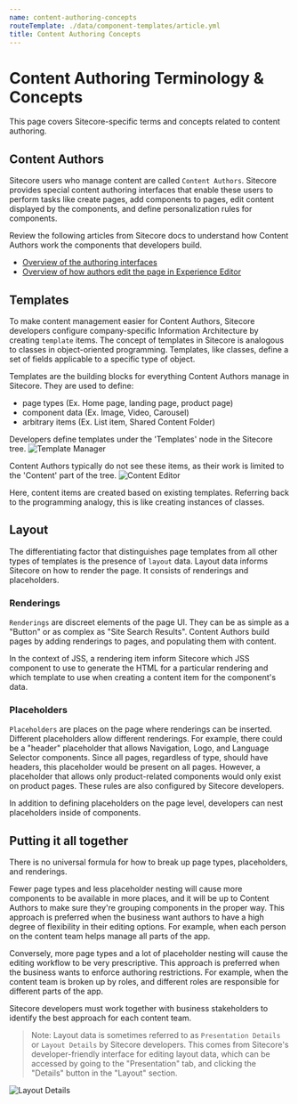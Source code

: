 ```yaml
---
name: content-authoring-concepts
routeTemplate: ./data/component-templates/article.yml
title: Content Authoring Concepts
---
```


# Content Authoring Terminology & Concepts
This page covers Sitecore-specific terms and concepts related to content authoring.

## Content Authors
Sitecore users who manage content are called `Content Authors`. Sitecore provides special content authoring interfaces that enable these users to perform tasks like create pages, add components to pages, edit content displayed by the components, and define personalization rules for components.

Review the following articles from Sitecore docs to understand how Content Authors work the components that developers build.
- [Overview of the authoring interfaces](https://doc.sitecore.com/users/100/sitecore-experience-platform/en/the-editing-tools.html)
- [Overview of how authors edit the page in Experience Editor](https://doc.sitecore.com/users/100/sitecore-experience-platform/en/edit-a-field-in-the-experience-editor.html) 

## Templates
To make content management easier for Content Authors, Sitecore developers configure company-specific Information Architecture by creating `template` items. The concept of templates in Sitecore is analogous to classes in object-oriented programming. Templates, like classes, define a set of fields applicable to a specific type of object.

Templates are the building blocks for everything Content Authors manage in Sitecore. They are used to define:
  - page types (Ex. Home page, landing page, product page)
  - component data (Ex. Image, Video, Carousel)
  - arbitrary items (Ex. List item, Shared Content Folder)

Developers define templates under the 'Templates' node in the Sitecore tree.
![Template Manager](/assets/img/docs/nextjs/introduction/template-manager.png)

Content Authors typically do not see these items, as their work is limited to the 'Content' part of the tree.
![Content Editor](/assets/img/docs/nextjs/introduction/content-editor.png)

Here, content items are created based on existing templates. Referring back to the programming analogy, this is like creating instances of classes.

## Layout
The differentiating factor that distinguishes page templates from all other types of templates is the presence of `layout` data. Layout data informs Sitecore on how to render the page. It consists of renderings and placeholders.

### Renderings
`Renderings` are discreet elements of the page UI. They can be as simple as a "Button" or as complex as "Site Search Results". Content Authors build pages by adding renderings to pages, and populating them with content.

In the context of JSS, a rendering item inform Sitecore which JSS component to use to generate the HTML for a particular rendering and which template to use when creating a content item for the component's data. 

### Placeholders
`Placeholders` are places on the page where renderings can be inserted. Different placeholders allow different renderings. For example, there could be a "header" placeholder that allows Navigation, Logo, and Language Selector components. Since all pages, regardless of type, should have headers, this placeholder would be present on all pages. However, a placeholder that allows only product-related components would only exist on product pages. These rules are also configured by Sitecore developers.

In addition to defining placeholders on the page level, developers can nest placeholders inside of components.

## Putting it all together
There is no universal formula for how to break up page types, placeholders, and renderings. 

Fewer page types and less placeholder nesting will cause more components to be available in more places, and it will be up to Content Authors to make sure they're grouping components in the proper way. This approach is preferred when the business want authors to have a high degree of flexibility in their editing options. For example, when each person on the content team helps manage all parts of the app.

Conversely, more page types and a lot of placeholder nesting will cause the editing workflow to be very prescriptive. This approach is preferred when the business wants to enforce authoring restrictions. For example, when the content team is broken up by roles, and different roles are responsible for different parts of the app.

Sitecore developers must work together with business stakeholders to identify the best approach for each content team.

> Note: Layout data is sometimes referred to as `Presentation Details` or `Layout Details` by Sitecore developers. This comes from Sitecore's developer-friendly interface for editing layout data, which can  be accessed by going to the "Presentation" tab, and clicking the "Details" button in the "Layout" section.

![Layout Details](/assets/img/docs/nextjs/introduction/layout-details.png)
